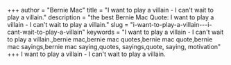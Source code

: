 +++
author = "Bernie Mac"
title = "I want to play a villain - I can't wait to play a villain."
description = "the best Bernie Mac Quote: I want to play a villain - I can't wait to play a villain."
slug = "i-want-to-play-a-villain---i-cant-wait-to-play-a-villain"
keywords = "I want to play a villain - I can't wait to play a villain.,bernie mac,bernie mac quotes,bernie mac quote,bernie mac sayings,bernie mac saying,quotes, sayings,quote, saying, motivation"
+++
I want to play a villain - I can't wait to play a villain.
